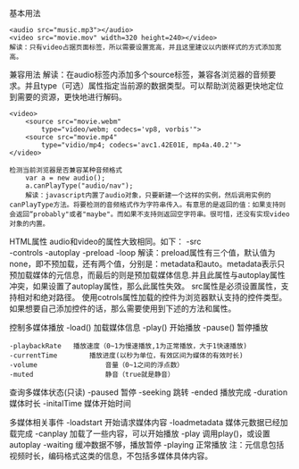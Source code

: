 基本用法

	<audio src="music.mp3"></audio>
	<video src="movie.mov" width=320 height=240></video>
	解读：只有video占据页面标签，所以需要设置宽高，并且这里建议以内嵌样式的方式添加宽高。

兼容用法
	<audio>
		<source src="music.mp3" type="audio/mpeg">
		<source src="music.wav" type="audio/x-wav">
		<source src="music.ogg" type="audio/ogg">
	</audio>
	解读：在audio标签内添加多个source标签，兼容各浏览器的音频要求。并且type（可选）属性指定当前源的数据类型。可以帮助浏览器更快地定位到需要的资源，更快地进行解码。

	<video>
		<source src="movie.webm"
			type="video/webm; codecs='vp8, vorbis'">
		<source src="movie.mp4"
			type="vidio/mp4; codecs='avc1.42E01E, mp4a.40.2'">
	</video>

	检测当前浏览器是否兼容某种音频格式
		var a = new audio();
		a.canPlayType("audio/nav");
		解读：javascript内置了audio对象，只要新建一个这样的实例，然后调用实例的canPlayType方法。将要检测的音频格式作为字符串传入。有意思的是返回的值：如果支持则会返回“probably"或者"maybe"。而如果不支持则返回空字符串。很可惜，还没有实现video对象的内置。

HTML属性
audio和video的属性大致相同。如下：
	-src 			
	-controls
	-autoplay 
	-preload
	-loop
	解读：preload属性有三个值，默认值为none，即不预加载，还有两个值，分别是：metadata和auto。metadata表示只预加载媒体的元信息，而最后的则是预加载媒体信息.并且此属性与autoplay属性冲突，如果设置了autoplay属性，那么此属性失效。
	src属性是必须设置属性，支持相对和绝对路径。
	使用cotrols属性加载的控件为浏览器默认支持的控件类型。如果想要自己添加控件的话，那么需要使用到下述的方法和属性。

控制多媒体播放
	-load() 				加载媒体信息
 	-play() 				开始播放
	-pause() 				暂停播放

	-playbackRate 	播放速度（0~1为慢速播放,1为正常播放，大于1快速播放)
	-currentTime 		播放进度(以秒为单位，有效区间为媒体的有效时长)
	-volume 				音量（0~1之间的浮点数）
	-muted					静音（true就是静音）

查询多媒体状态(只读)
	-paused				暂停
	-seeking			跳转
	-ended				播放完成
	-duration 		媒体时长
	-initalTime 	媒体开始时间

多媒体相关事件
	-loadstart			开始请求媒体内容
	-loadmetadata		媒体元数据已经加载完成
	-canplay				加载了一些内容，可以开始播放
	-play						调用play()，或设置autoplay
	-waiting  			缓冲数据不够，播放暂停
	-playing 				正常播放
注：元信息包括视频时长，编码格式这类的信息，不包括多媒体具体内容。










